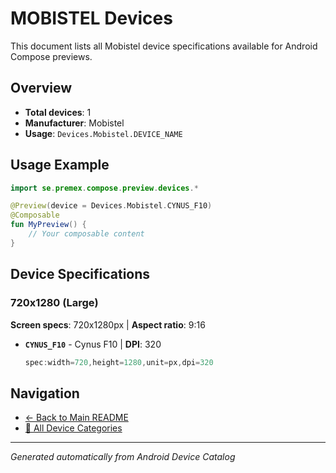 # MOBISTEL Devices

This document lists all Mobistel device specifications available for Android Compose previews.

## Overview

- **Total devices**: 1
- **Manufacturer**: Mobistel
- **Usage**: `Devices.Mobistel.DEVICE_NAME`

## Usage Example

```kotlin
import se.premex.compose.preview.devices.*

@Preview(device = Devices.Mobistel.CYNUS_F10)
@Composable
fun MyPreview() {
    // Your composable content
}
```

## Device Specifications

### 720x1280 (Large)

**Screen specs**: 720x1280px | **Aspect ratio**: 9:16

- **`CYNUS_F10`** - Cynus F10 | **DPI**: 320
  ```kotlin
  spec:width=720,height=1280,unit=px,dpi=320
  ```

## Navigation

- [← Back to Main README](../../README.md)
- [📱 All Device Categories](../README.md)

---
*Generated automatically from Android Device Catalog*

